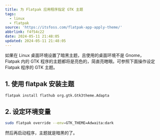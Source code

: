 ```yaml
---
title: 为 Flatpak 应用程序指定 GTK 主题
tags:
  - linux
  - flatpak
source: 'https://itsfoss.com/flatpak-app-apply-theme/'
abbrlink: f4f54c22
date: 2024-05-11 21:48:05
updated: 2024-05-11 21:48:05
---
```


如果在 Linux 桌面环境设置了暗黑主题，且使用的桌面环境不是 Gnome， Flatpak 内的 GTK 程序的主题都将是亮色的，简直亮瞎眼。可参照下面操作设定 Flatpak 程序的 GTK 主题。

## 1. 使用 flatpak 安装主题
```bash
flatpak install flathub org.gtk.Gtk3theme.Adapta
```

## 2. 设定环境变量
```bash
sudo flatpak override --env=GTK_THEME=Adwaita:dark
```

然后再启动程序，主题就是暗黑的了。
